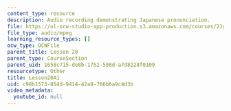 ```yaml
---
content_type: resource
description: Audio recording demonstrating Japanese pronunciation.
file: https://ol-ocw-studio-app-production.s3.amazonaws.com/courses/21g-504-japanese-iv-spring-2009/c98b1573854d941442a9766b6a9c4d3b_Lesson20A1.mp3
file_type: audio/mpeg
learning_resource_types: []
ocw_type: OCWFile
parent_title: Lesson 20
parent_type: CourseSection
parent_uid: 1658c715-de8b-1752-598d-a7d8228f0109
resourcetype: Other
title: Lesson20A1
uid: c98b1573-854d-9414-42a9-766b6a9c4d3b
video_metadata:
  youtube_id: null
---
```

